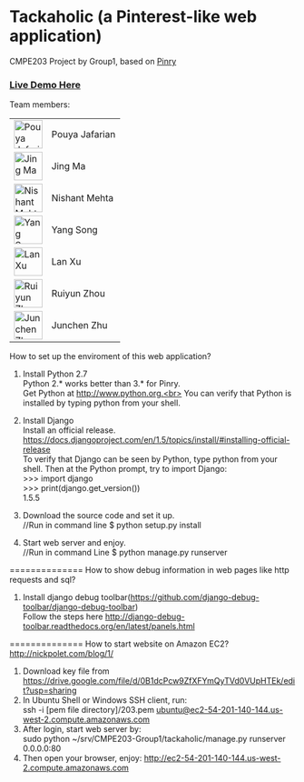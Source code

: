 Tackaholic (a Pinterest-like web application)
==============
CMPE203 Project by Group1, based on <a href='https://github.com/pinry/pinry' target='_blank_'>Pinry</a><br>

<h3><a href='http://ec2-54-201-140-144.us-west-2.compute.amazonaws.com' target='_blank_'>Live Demo Here</a></h3>

Team members: <br>

<table><tbody>
<tr>
<td>
<div><img alt="Pouya Jafarian" src="https://secure.gravatar.com/avatar/493da37d6d171f30c52d3ab34065c381?s=50&amp;d=https%3A%2F%2Fsjsu.instructure.com%2Fimages%2Fmessages%2Favatar-50.png" style="width:50px"></div>
</td>
<td>
<div>Pouya Jafarian</div>

</td>
</tr>
<tr>
<td>
<div><img alt="Jing Ma" src="https://sjsu.instructure.com/images/thumbnails/29135211/KtK43akRHngjpCBhHgUxRWI0txJpAszXdYyMzLqO" style="width:50px"></div>
</td>
<td>
<div>Jing Ma</div>
<div></div>
</td>
</tr>
<tr>
<td>
<div><img alt="Nishant Mehta" src="https://sjsu.instructure.com/images/thumbnails/29609649/PH90JzSDSNhfrgSpVEnfFIT6FUB5NS5yOG7g1ezz" style="width:50px"></div>
</td>
<td>
<div>Nishant Mehta</div>
<div></div>
</td>
</tr>
<tr>
<td>
<div><img alt="Yang Song" src="https://sjsu.instructure.com/images/thumbnails/29059551/BI4HjZK4PieWwznDakhqhWqI8f6z1lfazITVBV4D" style="width:50px"></div>
</td>
<td>
<div>Yang Song</div>
<div></div>
</td>
</tr>
<tr>
<td>
<div><img alt="Lan Xu" src="https://sjsu.instructure.com/images/thumbnails/29051036/R0zKbnKkwdjGX24bIBRBg11AekzMFuBNPPzhQWkE" style="width:50px"></div>
</td>
<td>
<div>Lan Xu</div>
<div></div>
</td>
</tr>
<tr>
<td>
<div><img alt="Ruiyun Zhou" src="https://sjsu.instructure.com/images/thumbnails/29080899/SGt1S0FBG5QHJ8jZwN2Kxy2VmyAg9BUg6JXL6hjA" style="width:50px"></div>
</td>
<td>
<div>Ruiyun Zhou</div>
<div></div>
</td>
</tr>
<tr>
<td>
<div><img alt="Junchen Zhu" src="https://secure.gravatar.com/avatar/d23c8c9687f6cbe7d234dd59aacf1107?s=50&amp;d=https%3A%2F%2Fsjsu.instructure.com%2Fimages%2Fmessages%2Favatar-50.png" style="width:50px"></div>
</td>
<td>
<div>Junchen Zhu</div>
<div></div>
</td>
</tr>
</tbody></table>


How to set up the enviroment of this web application?

1.  Install Python 2.7<br>
Python 2.* works better than 3.* for Pinry. <br>
Get Python at http://www.python.org.<br>
You can verify that Python is installed by typing python from your shell.

2.  Install Django<br>
Install an official release. https://docs.djangoproject.com/en/1.5/topics/install/#installing-official-release<br>
To verify that Django can be seen by Python, type python from your shell. Then at the Python prompt, try to import Django:<br>
\>\>\> import django<br>
\>\>\> print(django.get_version())<br>
1.5.5

3.  Download the source code and set it up.<br>
//Run in command line
$ python setup.py install

4.  Start web server and enjoy.<br>
//Run in command Line
$ python manage.py runserver

==============
How to show debug information in web pages like http requests and sql?

1. Install django debug toolbar(https://github.com/django-debug-toolbar/django-debug-toolbar) <br>
Follow the steps here http://django-debug-toolbar.readthedocs.org/en/latest/panels.html <br>


==============
How to start website on Amazon EC2? http://nickpolet.com/blog/1/<br>

1. Download key file from https://drive.google.com/file/d/0B1dcPcw9ZfXFYmQyTVd0VUpHTEk/edit?usp=sharing<br>
2. In Ubuntu Shell or Windows SSH client, run:<br>
   ssh -i [pem file directory]/203.pem ubuntu@ec2-54-201-140-144.us-west-2.compute.amazonaws.com<br>
3. After login, start web server by:<br>
   sudo python ~/srv/CMPE203-Group1/tackaholic/manage.py runserver 0.0.0.0:80
4. Then open your browser, enjoy: http://ec2-54-201-140-144.us-west-2.compute.amazonaws.com


